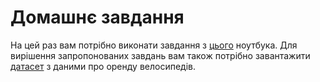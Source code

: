 # Домашнє завдання

На цей раз вам потрібно виконати завдання з [цього](https://drive.google.com/file/d/1jC_A0ukrBzXm5LKuCSuHEkLJE0TLGspN/view) ноутбука. 
Для вирішення запропонованих завдань вам також потрібно завантажити [датасет](https://drive.google.com/file/d/1-4wgz9AFXrD3tZfqHJLMhCmy4BUzAX96/view) з даними про оренду велосипедів.
